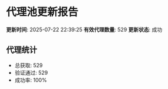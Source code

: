 # 代理池更新报告

**更新时间**: 2025-07-22 22:39:25
**有效代理数量**: 529
**更新状态**:  成功

## 代理统计
- 总获取: 529
- 验证通过: 529
- 成功率: 100%
